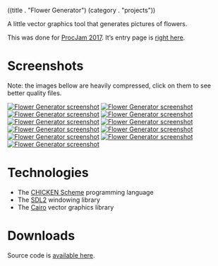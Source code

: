 ((title . "Flower Generator")
 (category . "projects"))

A little vector graphics tool that generates pictures of flowers.

This was done for [ProcJam 2017][procjam]. It’s entry page is [right here][entry page].

Screenshots
===========

Note: the images bellow are heavily compressed, click on them to see better quality files.

[<img alt="Flower Generator screenshot" class="f" src="/projects/flower-generator/ef3de97af60aa280.jpg"/>](/projects/flower-generator/pngs/ef3de97af60aa280.png)
[<img alt="Flower Generator screenshot" class="f" src="/projects/flower-generator/04f81e173c35cb16.jpg"/>](/projects/flower-generator/pngs/04f81e173c35cb16.png)
[<img alt="Flower Generator screenshot" class="f" src="/projects/flower-generator/4c29dfeb16e9d032.jpg"/>](/projects/flower-generator/pngs/4c29dfeb16e9d032.png)
[<img alt="Flower Generator screenshot" class="f" src="/projects/flower-generator/02564a75b2564455.jpg"/>](/projects/flower-generator/pngs/02564a75b2564455.png)
[<img alt="Flower Generator screenshot" class="f" src="/projects/flower-generator/e6d8fbe1a3f0a52f.jpg"/>](/projects/flower-generator/pngs/e6d8fbe1a3f0a52f.png)
[<img alt="Flower Generator screenshot" class="f" src="/projects/flower-generator/21af4e9b45a1e553.jpg"/>](/projects/flower-generator/pngs/21af4e9b45a1e553.png)
[<img alt="Flower Generator screenshot" class="f" src="/projects/flower-generator/d21730ec709724c8.jpg"/>](/projects/flower-generator/pngs/d21730ec709724c8.png)
[<img alt="Flower Generator screenshot" class="f" src="/projects/flower-generator/321092051b701a66.jpg"/>](/projects/flower-generator/pngs/321092051b701a66.png)
[<img alt="Flower Generator screenshot" class="f" src="/projects/flower-generator/72c94731f09d9b3c.jpg"/>](/projects/flower-generator/pngs/72c94731f09d9b3c.png)
[<img alt="Flower Generator screenshot" class="f" src="/projects/flower-generator/8c1c2b6cc3736ce3.jpg"/>](/projects/flower-generator/pngs/8c1c2b6cc3736ce3.png)
[<img alt="Flower Generator screenshot" class="f" src="/projects/flower-generator/4464f44377676501.jpg"/>](/projects/flower-generator/pngs/4464f44377676501.png)

Technologies
============

- The [CHICKEN Scheme][chicken] programming language
- The [SDL2][sdl] windowing library
- The [Cairo][cairo] vector graphics library

Downloads
=========

Source code is [available here](/cgit.cgi/butine/?h=procjam2017).

[procjam]: https://itch.io/jam/procjam2017
[entry page]: https://itch.io/jam/procjam2017/rate/193771

[chicken]: http://call-cc.org/
[sdl]: https://libsdl.org/
[cairo]: https://www.cairographics.org/

